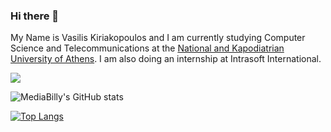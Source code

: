### Hi there 👋

My Name is Vasilis Kiriakopoulos and I am currently studying Computer Science and Telecommunications at the 
[National and Kapodiatrian University of Athens](https://www.di.uoa.gr/). I am also doing an internship at Intrasoft International.

![](https://komarev.com/ghpvc/?username=mediabilly&color=blue)

![MediaBilly's GitHub stats](https://github-readme-stats.vercel.app/api?username=mediabilly&show_icons=true&theme=radical)

[![Top Langs](https://github-readme-stats.vercel.app/api/top-langs/?username=mediabilly&layout=compact&langs_count=10)](https://github.com/mediabilly)



<!--
**MediaBilly/MediaBilly** is a ✨ _special_ ✨ repository because its `README.md` (this file) appears on your GitHub profile.

Here are some ideas to get you started:

- 🔭 I’m currently working on ...
- 🌱 I’m currently learning ...
- 👯 I’m looking to collaborate on ...
- 🤔 I’m looking for help with ...
- 💬 Ask me about ...
- 📫 How to reach me: ...
- 😄 Pronouns: ...
- ⚡ Fun fact: ...
-->
